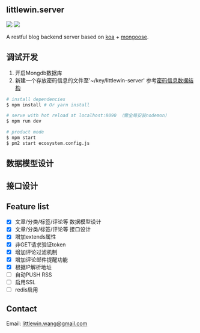 ## littlewin.server
[![](https://img.shields.io/badge/product-Koa-brightgreen.svg?style=flat-square)](https://github.com/koajs/koa)
[![](https://img.shields.io/badge/design-Restful-blue.svg?style=flat-square)](http://www.ruanyifeng.com/blog/2014/05/restful_api.html)

A restful blog backend server based on [koa](https://github.com/koajs/koa) + [mongoose](http://mongoosejs.com/).

## 调试开发
1. 开启Mongdb数据库
2. 新建一个存放密码信息的文件至'~/key/littlewin-server' 参考[密码信息数据结构](https://github.com/littlewin-wang/littlewin.server/wiki/%E5%85%B3%E4%BA%8E'~-key-littlewin-server'%E4%B8%AD%E4%BF%9D%E5%AD%98%E7%9A%84%E6%95%B0%E6%8D%AE%E7%BB%93%E6%9E%84)

``` bash
# install dependencies
$ npm install # Or yarn install

# serve with hot reload at localhost:8090 （需全局安装nodemon）
$ npm run dev

# product mode
$ npm start
$ pm2 start ecosystem.config.js
```

## 数据模型设计

## 接口设计

## Feature list
 - [x] 文章/分类/标签/评论等 数据模型设计
 - [x] 文章/分类/标签/评论等 接口设计
 - [x] 增加extends属性
 - [x] 非GET请求验证token
 - [x] 增加评论过滤机制
 - [x] 增加评论邮件提醒功能
 - [x] 根据IP解析地址
 - [ ] 自动PUSH RSS
 - [ ] 启用SSL
 - [ ] redis启用

## Contact
Email: [littlewin.wang@gmail.com](mailto:littlewin.wang@gmail.com)
